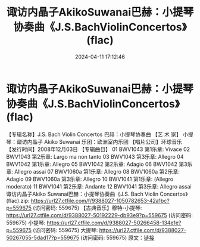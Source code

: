 ﻿---
title: 诹访内晶子AkikoSuwanai巴赫：小提琴协奏曲《J.S.BachViolinConcertos》(flac)
date: 2024-04-11 17:12:46
categories: 古典音乐、新世纪、纯音雅乐
tags: 纯音雅乐
---
# 诹访内晶子AkikoSuwanai巴赫：小提琴协奏曲《J.S.BachViolinConcertos》(flac)

【专辑名称】J.S. Bach Violin
Concertos 巴赫：小提琴协奏曲
【艺 术 家】
小提琴：诹访内晶子 Akiko Suwanai
乐团：欧洲室内乐团
【唱片公司】环球音乐
【发行时间】2008年12月03日
【专辑曲目】
01 BWV1043 第1乐章: Vivace
02 BWV1043 第2乐章: Largo ma non tanto
03 BWV1043 第3乐章: Allegro
04 BWV1042 第1乐章: Allegro
05 BWV1042 第2乐章: Adagio
06 BWV1042 第3乐章: Allegro assai
07 BWV1060a 第1乐章: Allegro
08 BWV1060a 第2乐章: Adagio
09 BWV1060a 第3乐章: Allegro
10 BWV1041 第1乐章: (Allegro moderato)
11 BWV1041 第2乐章: Andante
12 BWV1041 第3乐章: Allegro assai
诹访内晶子Akiko Suwanai巴赫：小提琴协奏曲《J.S. Bach Violin
Concertos》(flac).zip: https://url27.ctfile.com/f/9388027-1050782653-42a1bc?p=559675
(访问密码: 559675)
【古典音乐】穆特-小提琴: https://url27.ctfile.com/d/9388027-50192229-db93e9?p=559675
(访问密码: 559675)
小提琴: https://url27.ctfile.com/d/9388027-50266458-134e1e?p=559675
(访问密码: 559675)
大提琴: https://url27.ctfile.com/d/9388027-50267055-5dad17?p=559675
(访问密码: 559675)
原文：[链接](https://blog.sina.com.cn/s/blog_1647c7e7601031542.html)